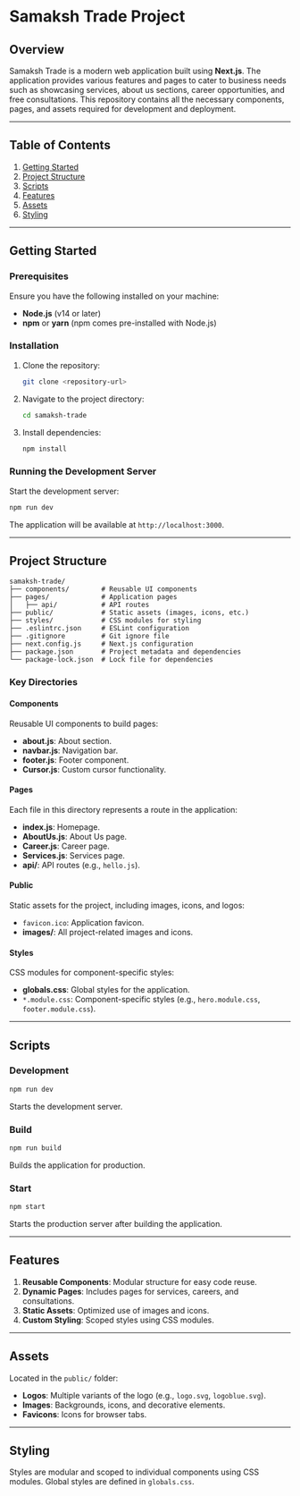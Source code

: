 # Samaksh Trade Project

## Overview
Samaksh Trade is a modern web application built using **Next.js**. The application provides various features and pages to cater to business needs such as showcasing services, about us sections, career opportunities, and free consultations. This repository contains all the necessary components, pages, and assets required for development and deployment.

---

## Table of Contents

1. [Getting Started](#getting-started)
2. [Project Structure](#project-structure)
3. [Scripts](#scripts)
4. [Features](#features)
5. [Assets](#assets)
6. [Styling](#styling)

---

## Getting Started

### Prerequisites
Ensure you have the following installed on your machine:
- **Node.js** (v14 or later)
- **npm** or **yarn** (npm comes pre-installed with Node.js)

### Installation
1. Clone the repository:
   ```bash
   git clone <repository-url>
   ```
2. Navigate to the project directory:
   ```bash
   cd samaksh-trade
   ```
3. Install dependencies:
   ```bash
   npm install
   ```

### Running the Development Server
Start the development server:
```bash
npm run dev
```
The application will be available at `http://localhost:3000`.

---

## Project Structure

```
samaksh-trade/
├── components/        # Reusable UI components
├── pages/             # Application pages
│   ├── api/           # API routes
├── public/            # Static assets (images, icons, etc.)
├── styles/            # CSS modules for styling
├── .eslintrc.json     # ESLint configuration
├── .gitignore         # Git ignore file
├── next.config.js     # Next.js configuration
├── package.json       # Project metadata and dependencies
└── package-lock.json  # Lock file for dependencies
```

### Key Directories

#### Components
Reusable UI components to build pages:
- **about.js**: About section.
- **navbar.js**: Navigation bar.
- **footer.js**: Footer component.
- **Cursor.js**: Custom cursor functionality.

#### Pages
Each file in this directory represents a route in the application:
- **index.js**: Homepage.
- **AboutUs.js**: About Us page.
- **Career.js**: Career page.
- **Services.js**: Services page.
- **api/**: API routes (e.g., `hello.js`).

#### Public
Static assets for the project, including images, icons, and logos:
- `favicon.ico`: Application favicon.
- **images/**: All project-related images and icons.

#### Styles
CSS modules for component-specific styles:
- **globals.css**: Global styles for the application.
- `*.module.css`: Component-specific styles (e.g., `hero.module.css`, `footer.module.css`).

---

## Scripts

### Development
```bash
npm run dev
```
Starts the development server.

### Build
```bash
npm run build
```
Builds the application for production.

### Start
```bash
npm start
```
Starts the production server after building the application.

---

## Features

1. **Reusable Components**: Modular structure for easy code reuse.
2. **Dynamic Pages**: Includes pages for services, careers, and consultations.
3. **Static Assets**: Optimized use of images and icons.
4. **Custom Styling**: Scoped styles using CSS modules.

---

## Assets
Located in the `public/` folder:
- **Logos**: Multiple variants of the logo (e.g., `logo.svg`, `logoblue.svg`).
- **Images**: Backgrounds, icons, and decorative elements.
- **Favicons**: Icons for browser tabs.

---

## Styling
Styles are modular and scoped to individual components using CSS modules. Global styles are defined in `globals.css`.



